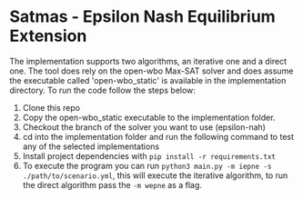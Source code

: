 # Satmas - Epsilon Nash Equilibrium Extension

The implementation supports two algorithms, an iterative one and a direct one. The tool does rely on the open-wbo Max-SAT solver and does assume the executable
called 'open-wbo_static' is available in the implementation directory.
To run the code follow the steps below:

1. Clone this repo
2. Copy the open-wbo_static executable to the implementation folder.
3. Checkout the branch of the solver you want to use (epsilon-nah)
4. cd into the implementation folder and run the following command to test any of the selected implementations
5. Install project dependencies with ``` pip install -r requirements.txt ```
6. To execute the program you can run ``` python3 main.py -m iepne -s ./path/to/scenario.yml ```, this will execute the iterative algorithm, to run the direct 
algorithm pass the ``` -m wepne ``` as a flag.


